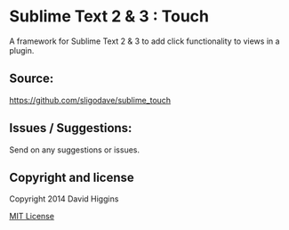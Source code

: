 Sublime Text 2 & 3 : Touch
==========================

A framework for Sublime Text 2 & 3 to add click functionality to views in a plugin.

## Source:

https://github.com/sligodave/sublime_touch

## Issues / Suggestions:

Send on any suggestions or issues.

## Copyright and license
Copyright 2014 David Higgins

[MIT License](LICENSE)
